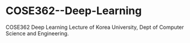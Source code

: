 # COSE362--Deep-Learning
COSE362 Deep Learning Lecture of Korea University, Dept of Computer Science and Engineering.
